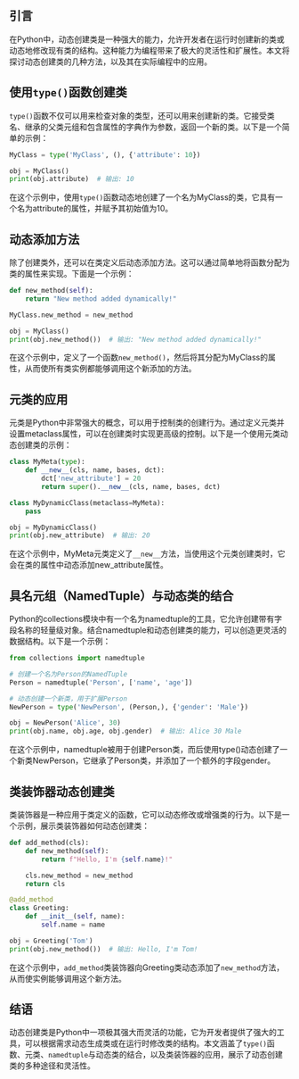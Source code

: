 <a name="ZXjHp"></a>
## 引言
在Python中，动态创建类是一种强大的能力，允许开发者在运行时创建新的类或动态地修改现有类的结构。这种能力为编程带来了极大的灵活性和扩展性。本文将探讨动态创建类的几种方法，以及其在实际编程中的应用。
<a name="vvv8s"></a>
## 使用`type()`函数创建类
`type()`函数不仅可以用来检查对象的类型，还可以用来创建新的类。它接受类名、继承的父类元组和包含属性的字典作为参数，返回一个新的类。以下是一个简单的示例：
```python
MyClass = type('MyClass', (), {'attribute': 10})

obj = MyClass()
print(obj.attribute)  # 输出: 10
```
在这个示例中，使用`type()`函数动态地创建了一个名为MyClass的类，它具有一个名为attribute的属性，并赋予其初始值为10。
<a name="Ws5Sw"></a>
## 动态添加方法
除了创建类外，还可以在类定义后动态添加方法。这可以通过简单地将函数分配为类的属性来实现。下面是一个示例：
```python
def new_method(self):
    return "New method added dynamically!"

MyClass.new_method = new_method

obj = MyClass()
print(obj.new_method())  # 输出: "New method added dynamically!"
```
在这个示例中，定义了一个函数`new_method()`，然后将其分配为MyClass的属性，从而使所有类实例都能够调用这个新添加的方法。
<a name="y3Ehf"></a>
## 元类的应用
元类是Python中非常强大的概念，可以用于控制类的创建行为。通过定义元类并设置metaclass属性，可以在创建类时实现更高级的控制。以下是一个使用元类动态创建类的示例：
```python
class MyMeta(type):
    def __new__(cls, name, bases, dct):
        dct['new_attribute'] = 20
        return super().__new__(cls, name, bases, dct)

class MyDynamicClass(metaclass=MyMeta):
    pass

obj = MyDynamicClass()
print(obj.new_attribute)  # 输出: 20
```
在这个示例中，MyMeta元类定义了`__new__`方法，当使用这个元类创建类时，它会在类的属性中动态添加new_attribute属性。
<a name="HD3cS"></a>
## 具名元组（NamedTuple）与动态类的结合
Python的collections模块中有一个名为namedtuple的工具，它允许创建带有字段名称的轻量级对象。结合namedtuple和动态创建类的能力，可以创造更灵活的数据结构。以下是一个示例：
```python
from collections import namedtuple

# 创建一个名为Person的NamedTuple
Person = namedtuple('Person', ['name', 'age'])

# 动态创建一个新类，用于扩展Person
NewPerson = type('NewPerson', (Person,), {'gender': 'Male'})

obj = NewPerson('Alice', 30)
print(obj.name, obj.age, obj.gender)  # 输出: Alice 30 Male
```
在这个示例中，namedtuple被用于创建Person类，而后使用type()动态创建了一个新类NewPerson，它继承了Person类，并添加了一个额外的字段gender。
<a name="awKwo"></a>
## 类装饰器动态创建类
类装饰器是一种应用于类定义的函数，它可以动态修改或增强类的行为。以下是一个示例，展示类装饰器如何动态创建类：
```python
def add_method(cls):
    def new_method(self):
        return f"Hello, I'm {self.name}!"

    cls.new_method = new_method
    return cls

@add_method
class Greeting:
    def __init__(self, name):
        self.name = name

obj = Greeting('Tom')
print(obj.new_method())  # 输出: Hello, I'm Tom!
```
在这个示例中，`add_method`类装饰器向Greeting类动态添加了`new_method`方法，从而使实例能够调用这个新方法。
<a name="aM9cY"></a>
## 结语
动态创建类是Python中一项极其强大而灵活的功能，它为开发者提供了强大的工具，可以根据需求动态生成类或在运行时修改类的结构。本文涵盖了`type()`函数、元类、`namedtuple`与动态类的结合，以及类装饰器的应用，展示了动态创建类的多种途径和灵活性。
